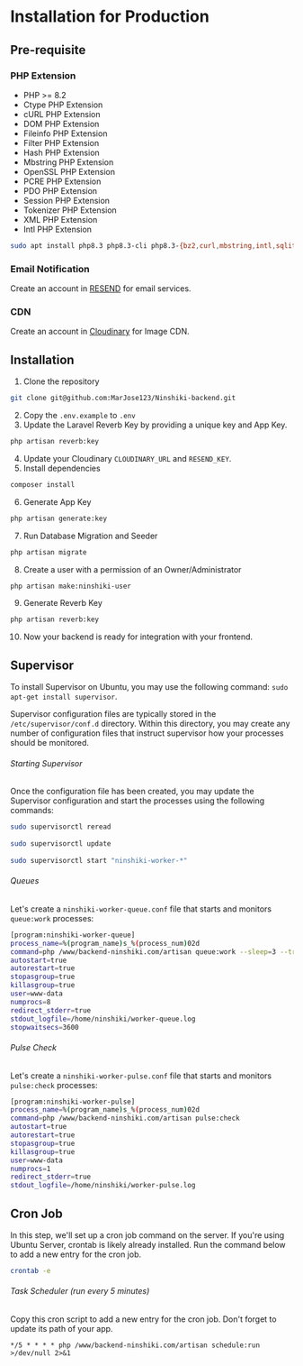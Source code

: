 # Installation for Production

## Pre-requisite

### PHP Extension
* PHP >= 8.2
* Ctype PHP Extension
* cURL PHP Extension
* DOM PHP Extension
* Fileinfo PHP Extension
* Filter PHP Extension
* Hash PHP Extension
* Mbstring PHP Extension
* OpenSSL PHP Extension
* PCRE PHP Extension
* PDO PHP Extension
* Session PHP Extension
* Tokenizer PHP Extension
* XML PHP Extension
* Intl PHP Extension

```bash
sudo apt install php8.3 php8.3-cli php8.3-{bz2,curl,mbstring,intl,sqlite3,zip,pdo_mysql,openssl,gd,fileinfo,exif,pdo_pgsql,pdo_sqlite,pgsql}
```

### Email Notification
Create an account in [RESEND](https://resend.com/) for email services.

### CDN
Create an account in [Cloudinary](https://cloudinary.com/) for Image CDN.

## Installation
1. Clone the repository
```Bash
git clone git@github.com:MarJose123/Ninshiki-backend.git
```
2. Copy the `.env.example` to `.env`
3. Update the Laravel Reverb Key by providing a unique key and App Key.
```Bash
php artisan reverb:key
```
4. Update your Cloudinary `CLOUDINARY_URL` and `RESEND_KEY`.
5. Install dependencies
```Bash
composer install
```
6. Generate App Key
```Bash
php artisan generate:key
```
7. Run Database Migration and Seeder
```Bash
php artisan migrate
```
8. Create a user with a permission of an Owner/Administrator
```Bash
php artisan make:ninshiki-user
```
9. Generate Reverb Key
```Bash
php artisan reverb:key
```
10. Now your backend is ready for integration with your frontend.


## Supervisor

To install Supervisor on Ubuntu, you may use the following command: `sudo apt-get install supervisor`.

Supervisor configuration files are typically stored in the `/etc/supervisor/conf.d` directory. Within this directory,
you may create any number of configuration files that instruct supervisor how your processes should be monitored.


###### Starting Supervisor
Once the configuration file has been created, you may update the Supervisor configuration and start the processes using the following commands:
```bash
sudo supervisorctl reread
 
sudo supervisorctl update
 
sudo supervisorctl start "ninshiki-worker-*"
```

###### Queues

Let's create a `ninshiki-worker-queue.conf` file that starts and monitors `queue:work` processes:

```bash
[program:ninshiki-worker-queue]
process_name=%(program_name)s_%(process_num)02d
command=php /www/backend-ninshiki.com/artisan queue:work --sleep=3 --tries=3 --max-time=3600
autostart=true
autorestart=true
stopasgroup=true
killasgroup=true
user=www-data
numprocs=8
redirect_stderr=true
stdout_logfile=/home/ninshiki/worker-queue.log
stopwaitsecs=3600
```

###### Pulse Check

Let's create a `ninshiki-worker-pulse.conf` file that starts and monitors `pulse:check` processes:

```bash
[program:ninshiki-worker-pulse]
process_name=%(program_name)s_%(process_num)02d
command=php /www/backend-ninshiki.com/artisan pulse:check
autostart=true
autorestart=true
stopasgroup=true
killasgroup=true
user=www-data
numprocs=1
redirect_stderr=true
stdout_logfile=/home/ninshiki/worker-pulse.log
```


## Cron Job

In this step, we'll set up a cron job command on the server.
If you're using Ubuntu Server, crontab is likely already installed.
Run the command below to add a new entry for the cron job.

```bash
crontab -e
```

###### Task Scheduler (run every 5 minutes)
Copy this cron script to add a new entry for the cron job.
Don't forget to update its path of your app.
```
*/5 * * * * php /www/backend-ninshiki.com/artisan schedule:run >/dev/null 2>&1
```







